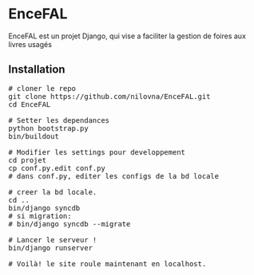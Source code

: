 # EnceFAL

EnceFAL est un projet Django, qui vise a faciliter la gestion de foires aux livres usagés

## Installation

<pre>
# cloner le repo
git clone https://github.com/nilovna/EnceFAL.git
cd EnceFAL

# Setter les dependances
python bootstrap.py
bin/buildout

# Modifier les settings pour developpement
cd projet
cp conf.py.edit conf.py
# dans conf.py, editer les configs de la bd locale

# creer la bd locale.
cd ..
bin/django syncdb
# si migration:
# bin/django syncdb --migrate

# Lancer le serveur !
bin/django runserver

# Voilà! le site roule maintenant en localhost.
</pre>
